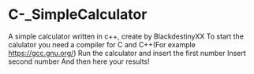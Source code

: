 # C-_SimpleCalculator
A simple calculator written in c++, create by BlackdestinyXX
To start the calulator you need a compiler for C and C++(For example https://gcc.gnu.org/)
Run the calculator and insert the first number
Insert second number
And then here your results!
